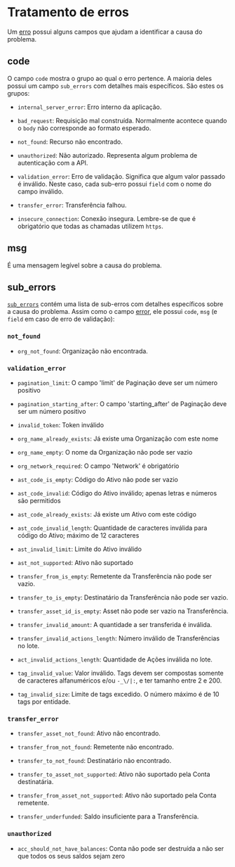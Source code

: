 # Tratamento de erros

Um [erro](#error) possui alguns campos que ajudam a identificar a causa do problema.

## code

O campo `code` mostra o grupo ao qual o erro pertence. A maioria deles possui um campo `sub_errors` com detalhes mais específicos. São estes os grupos:

- `internal_server_error`: Erro interno da aplicação.

- `bad_request`: Requisição mal construída. Normalmente acontece quando o `body` não corresponde ao formato esperado.

- `not_found`: Recurso não encontrado.

- `unauthorized`: Não autorizado. Representa algum problema de autenticação com a API.

- `validation_error`: Erro de validação. Significa que algum valor passado é inválido. Neste caso, cada sub-erro possui `field` com o nome do campo inválido.

- `transfer_error`: Transferência falhou.

- `insecure_connection`: Conexão insegura. Lembre-se de que é obrigatório que todas as chamadas utilizem `https`.

## msg

É uma mensagem legível sobre a causa do problema.

## sub_errors

[`sub_errors`](#suberror) contém uma lista de sub-erros com detalhes específicos sobre a causa do problema.
Assim como o campo [error](#error), ele possui `code`, `msg` (e `field` em caso de erro de validação):

### `not_found`

- `org_not_found`: Organização não encontrada.



### `validation_error`

- `pagination_limit`: O campo 'limit' de Paginação deve ser um número positivo

- `pagination_starting_after`: O campo 'starting_after' de Paginação deve ser um número positivo

- `invalid_token`: Token inválido

- `org_name_already_exists`: Já existe uma Organização com este nome

- `org_name_empty`: O nome da Organização não pode ser vazio

- `org_network_required`: O campo 'Network' é obrigatório

- `ast_code_is_empty`: Código do Ativo não pode ser vazio

- `ast_code_invalid`: Código do Ativo inválido; apenas letras e números são permitidos

- `ast_code_already_exists`: Já existe um Ativo com este código

- `ast_code_invalid_length`: Quantidade de caracteres inválida para código do Ativo; máximo de 12 caracteres

- `ast_invalid_limit`: Limite do Ativo inválido

- `ast_not_supported`: Ativo não suportado

- `transfer_from_is_empty`: Remetente da Transferência não pode ser vazio.

- `transfer_to_is_empty`: Destinatário da Transferência não pode ser vazio.

- `transfer_asset_id_is_empty`: Asset não pode ser vazio na Transferência.

- `transfer_invalid_amount`: A quantidade a ser transferida é inválida.

- `transfer_invalid_actions_length`: Número inválido de Transferências no lote.

- `act_invalid_actions_length`: Quantidade de Ações inválida no lote.

- `tag_invalid_value`: Valor inválido. Tags devem ser compostas somente de caracteres alfanuméricos e/ou `-_\/|:`, e ter tamanho entre 2 e 200.

- `tag_invalid_size`: Limite de tags excedido. O número máximo é de 10 tags por entidade.

### `transfer_error`

- `transfer_asset_not_found`: Ativo não encontrado.

- `transfer_from_not_found`: Remetente não encontrado.

- `transfer_to_not_found`: Destinatário não encontrado.

- `transfer_to_asset_not_supported`: Ativo não suportado pela Conta destinatária.

- `transfer_from_asset_not_supported`: Ativo não suportado pela Conta remetente.

- `transfer_underfunded`: Saldo insuficiente para a Transferência.

### `unauthorized`

- `acc_should_not_have_balances`: Conta não pode ser destruída a não ser que todos os seus saldos sejam zero
